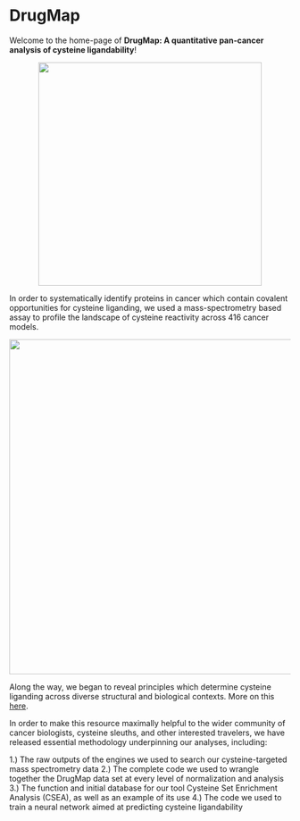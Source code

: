 # DrugMap

Welcome to the home-page of **DrugMap: A quantitative pan-cancer analysis of cysteine ligandability**!

<p align="center">
  <img src="https://github.com/bplab-compbio/DrugMap/blob/main/src/images/graphical.abstract.png" width="400" height="400">
</p>

In order to systematically identify proteins in cancer which contain covalent opportunities for cysteine liganding, we used a mass-spectrometry based assay to profile the landscape of cysteine reactivity across 416 cancer models. 

<p align="center">
  <img src="https://github.com/bplab-compbio/DrugMap/blob/main/src/images/cysteine.architecture.png"  width="600" height="600">
</p>

Along the way, we began to reveal principles which determine cysteine liganding across diverse structural and biological contexts. More on this [here](https://www.cell.com/cell/abstract/S0092-8674(24)00318-0#secsectitle0020).

In order to make this resource maximally helpful to the wider community of cancer biologists, cysteine sleuths, and other interested travelers, we have released essential methodology underpinning our analyses, including:

1.) The raw outputs of the engines we used to search our cysteine-targeted mass spectrometry data
2.) The complete code we used to wrangle together the DrugMap data set at every level of normalization and analysis
3.) The function and initial database for our tool Cysteine Set Enrichment Analysis (CSEA), as well as an example of its use
4.) The code we used to train a neural network aimed at predicting cysteine ligandability
